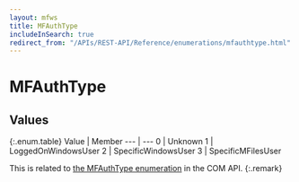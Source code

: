 ```yaml
---
layout: mfws
title: MFAuthType
includeInSearch: true
redirect_from: "/APIs/REST-API/Reference/enumerations/mfauthtype.html"
---
```


# MFAuthType

## Values

{:.enum.table}
Value | Member
--- | ---
0 | Unknown 
1 | LoggedOnWindowsUser 
2 | SpecificWindowsUser 
3 | SpecificMFilesUser 

This is related to [the MFAuthType enumeration](https://www.m-files.com/api/documentation/index.html#MFilesAPI~MFAuthType.html) in the COM API.
{:.remark}